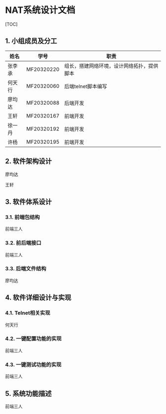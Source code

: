 # NAT系统设计文档

[TOC]

## 1. 小组成员及分工

| 姓名   | 学号       | 职责                                       |
| ------ | ---------- | ------------------------------------------ |
| 张李承 | MF20320220 | 组长，搭建网络环境，设计网络拓扑，提供脚本 |
| 何天行 | MF20320060 | 后端telnet脚本编写                         |
| 廖均达 | MF20320088 | 后端开发                                   |
| 王轩   | MF20320167 | 前端开发                                   |
| 徐一丹 | MF20320192 | 前端开发                                   |
| 许杨   | MF20320195 | 前端开发                                   |

## 2. 软件架构设计

廖均达

王轩

## 3. 软件体系设计

### 3.1. 前端包结构

前端三人

### 3.2. 前后端接口

前端三人

### 3.3. 后端文件结构

廖均达

## 4. 软件详细设计与实现

### 4.1. Telnet相关实现

何天行

### 4.2. 一键配置功能的实现

前端三人

### 4.3. 一键测试功能的实现

前端三人

## 5. 系统功能描述

前端三人